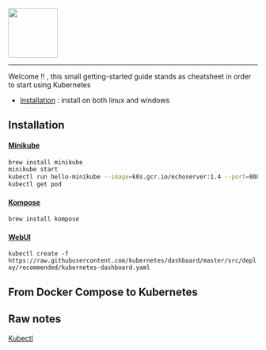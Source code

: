 <img src="https://linuxhint.com/wp-content/uploads/2017/09/kubernetes-375x195.jpg" height="100px" />

---
Welcome !! , this small getting-started guide stands as cheatsheet in order to start using Kubernetes

- [Installation](#install) : install on both linux and windows

<a name="install"/>

## Installation

#### [Minikube](https://github.com/kubernetes/minikube)

```bash
brew install minikube
minikube start
kubectl run hello-minikube --image=k8s.gcr.io/echoserver:1.4 --port=8080
kubectl get pod
```

#### [Kompose](https://kubernetes.io/docs/tools/kompose/user-guide/)

```bash
brew install kompose
```

#### [WebUI](https://kubernetes.io/docs/tools/kompose/user-guide/)

`
kubectl create -f https://raw.githubusercontent.com/kubernetes/dashboard/master/src/deploy/recommended/kubernetes-dashboard.yaml
`

## From Docker Compose to Kubernetes


## Raw notes

[Kubectl](https://kubernetes.io/docs/reference/kubectl/overview/)



